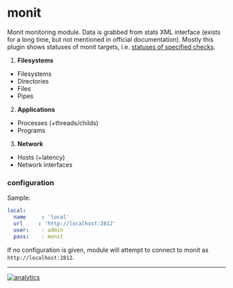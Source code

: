 # monit

Monit monitoring module. Data is grabbed from stats XML interface (exists for a long time, but not mentioned in official documentation). Mostly this plugin shows statuses of monit targets, i.e. [statuses of specified checks](https://mmonit.com/monit/documentation/monit.html#Service-checks).

1. **Filesystems**
 * Filesystems
 * Directories
 * Files
 * Pipes

2. **Applications**
 * Processes (+threads/childs)
 * Programs

3. **Network**
 * Hosts (+latency)
 * Network interfaces

### configuration

Sample:

```yaml
local:
  name     : 'local'
  url     : 'http://localhost:2812'
  user:    : admin
  pass:    : monit
```

If no configuration is given, module will attempt to connect to monit as `http://localhost:2812`.

---

[![analytics](https://www.google-analytics.com/collect?v=1&aip=1&t=pageview&_s=1&ds=github&dr=https%3A%2F%2Fgithub.com%2Fnetdata%2Fnetdata&dl=https%3A%2F%2Fmy-netdata.io%2Fgithub%2Fcollectors%2Fpython.d.plugin%2Fmonit%2FREADME&_u=MAC~&cid=5792dfd7-8dc4-476b-af31-da2fdb9f93d2&tid=UA-64295674-3)]()
